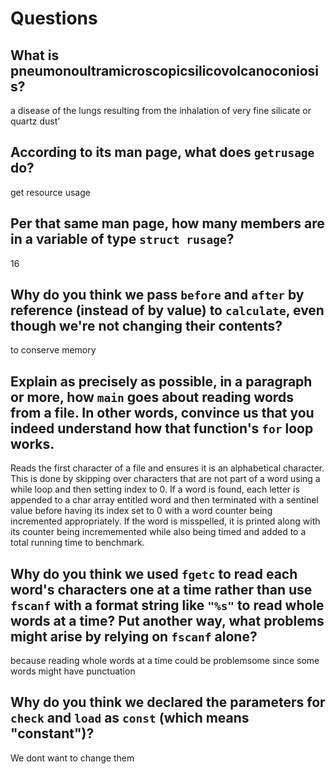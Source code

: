 # Questions

## What is pneumonoultramicroscopicsilicovolcanoconiosis?

a disease of the lungs resulting from the inhalation of very fine silicate or quartz dust'

## According to its man page, what does `getrusage` do?

get resource usage

## Per that same man page, how many members are in a variable of type `struct rusage`?

16

## Why do you think we pass `before` and `after` by reference (instead of by value) to `calculate`, even though we're not changing their contents?

to conserve memory

## Explain as precisely as possible, in a paragraph or more, how `main` goes about reading words from a file. In other words, convince us that you indeed understand how that function's `for` loop works.

Reads the first character of a file and ensures it is an alphabetical character. This is done by skipping over characters that
are not part of a word using a while loop and then setting index to 0. If a word is found, each letter is appended to a char array
entitled word and then terminated with a sentinel value before having its index set to 0 with a word counter being incremented
appropriately.  If the word is misspelled, it is printed along with its counter being incrememented while also being timed and
added to a total running time to benchmark.

## Why do you think we used `fgetc` to read each word's characters one at a time rather than use `fscanf` with a format string like `"%s"` to read whole words at a time? Put another way, what problems might arise by relying on `fscanf` alone?

because reading whole words at a time could be problemsome since some words might have punctuation

## Why do you think we declared the parameters for `check` and `load` as `const` (which means "constant")?

We dont want to change them
